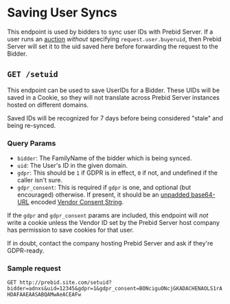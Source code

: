 # Saving User Syncs

This endpoint is used by bidders to sync user IDs with Prebid Server.
If a user runs an [auction](./openrtb2/auction.md) _without_ specifying `request.user.buyeruid`,
then Prebid Server will set it to the uid saved here before forwarding the request to the Bidder.

## `GET /setuid`

This endpoint can be used to save UserIDs for a Bidder. These UIDs will be saved in a Cookie,
so they will not translate across Prebid Server instances hosted on different domains.

Saved IDs will be recognized for 7 days before being considered "stale" and being re-synced.

### Query Params

- `bidder`: The FamilyName of the bidder which is being synced.
- `uid`: The User's ID in the given domain.
- `gdpr`: This should be `1` if GDPR is in effect, `0` if not, and undefined if the caller isn't sure.
- `gdpr_consent`: This is required if `gdpr` is one, and optional (but encouraged) otherwise. If present, it should be an [unpadded base64-URL](https://tools.ietf.org/html/rfc4648#page-7) encoded [Vendor Consent String](https://github.com/InteractiveAdvertisingBureau/GDPR-Transparency-and-Consent-Framework/blob/master/Consent%20string%20and%20vendor%20list%20formats%20v1.1%20Final.md#vendor-consent-string-format-).

If the `gdpr` and `gdpr_consent` params are included, this endpoint will _not_ write a cookie unless
the Vendor ID set by the Prebid Server host company has permission to save cookies for that user.

If in doubt, contact the company hosting Prebid Server and ask if they're GDPR-ready.

### Sample request

`GET http://prebid.site.com/setuid?bidder=adnxs&uid=12345&gdpr=1&gdpr_consent=BONciguONcjGKADACHENAOLS1rAHDAFAAEAASABQAMwAeACEAFw`
